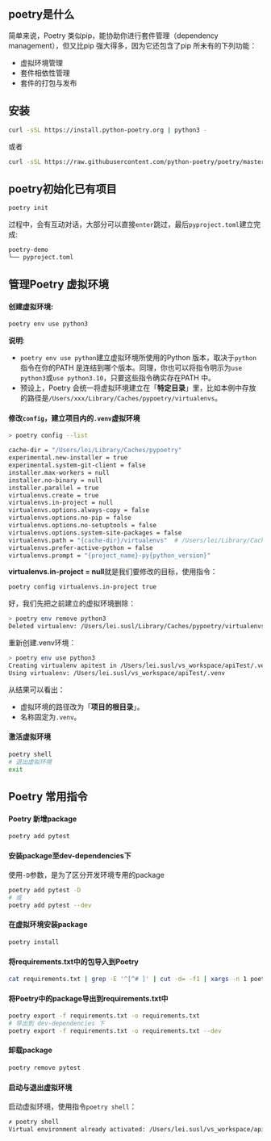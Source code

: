 ## poetry是什么

 简单来说，Poetry 类似pip，能协助你进行套件管理（dependency management），但又比pip 强大得多，因为它还包含了pip 所未有的下列功能：
   -  虚拟环境管理
   -  套件相依性管理
   -  套件的打包与发布
   
## 安装
```bash
curl -sSL https://install.python-poetry.org | python3 -
```
或者
```bash
curl -sSL https://raw.githubusercontent.com/python-poetry/poetry/master/get-poetry.py | python3 -
```

## poetry初始化已有项目
```bash
poetry init
```
过程中，会有互动对话，大部分可以直接`enter`跳过，最后`pyproject.toml`建立完成:
```bash
poetry-demo   
└── pyproject.toml
```

## 管理Poetry 虚拟环境

#### 创建虚拟环境:
```bash
poetry env use python3 
```
**说明**:
-   `poetry env use python`建立虚拟环境所使用的Python 版本，取决于`python`指令在你的PATH 是连结到哪个版本。同理，你也可以将指令明示为`use python3`或`use python3.10`，只要这些指令确实存在PATH 中。
-   预设上，Poetry 会统一将虚拟环境建立在「**特定目录**」里，比如本例中存放的路径是`/Users/xxx/Library/Caches/pypoetry/virtualenvs`。

####  修改`config`，建立项目内的`.venv`虚拟环境
```bash
> poetry config --list

cache-dir = "/Users/lei/Library/Caches/pypoetry"
experimental.new-installer = true
experimental.system-git-client = false
installer.max-workers = null
installer.no-binary = null
installer.parallel = true
virtualenvs.create = true
virtualenvs.in-project = null
virtualenvs.options.always-copy = false
virtualenvs.options.no-pip = false
virtualenvs.options.no-setuptools = false
virtualenvs.options.system-site-packages = false
virtualenvs.path = "{cache-dir}/virtualenvs"  # /Users/lei/Library/Caches/pypoetry/virtualenvs
virtualenvs.prefer-active-python = false
virtualenvs.prompt = "{project_name}-py{python_version}"
```
**virtualenvs.in-project = null**就是我们要修改的目标，使用指令：
```bash
poetry config virtualenvs.in-project true
```
好，我们先把之前建立的虚拟环境删除：
```bash
> poetry env remove python3
Deleted virtualenv: /Users/lei.susl/Library/Caches/pypoetry/virtualenvs/apitest-g5M07ZnJ-py3.10
```
重新创建.venv环境：
```bash
> poetry env use python3
Creating virtualenv apitest in /Users/lei.susl/vs_workspace/apiTest/.venv
Using virtualenv: /Users/lei.susl/vs_workspace/apiTest/.venv
```
从结果可以看出：
-   虚拟环境的路径改为「**项目的根目录**」。
-   名称固定为`.venv`。
#### 激活虚拟环境 
```bash
poetry shell
# 退出虚拟环境
exit
```

## Poetry 常用指令

#### Poetry 新增package
```bash
poetry add pytest
```

#### 安装package至dev-dependencies下
使用`-D`参数，是为了区分开发环境专用的package
```bash
poetry add pytest -D
# 或
poetry add pytest --dev
```

#### 在虚拟环境安装package
```bash
poetry install
```

#### 将requirements.txt中的包导入到Poetry
```bash
cat requirements.txt | grep -E '^[^# ]' | cut -d= -f1 | xargs -n 1 poetry add
```

#### 将Poetry中的package导出到requirements.txt中
```bash
poetry export -f requirements.txt -o requirements.txt
# 导出到 dev-dependencies 下
poetry export -f requirements.txt -o requirements.txt --dev
```

#### 卸载package
```bash
poetry remove pytest
```

#### 启动与退出虚拟环境
启动虚拟环境，使用指令`poetry shell`：
```bash
✗ poetry shell  
Virtual environment already activated: /Users/lei.susl/vs_workspace/apiTest/.venv
```